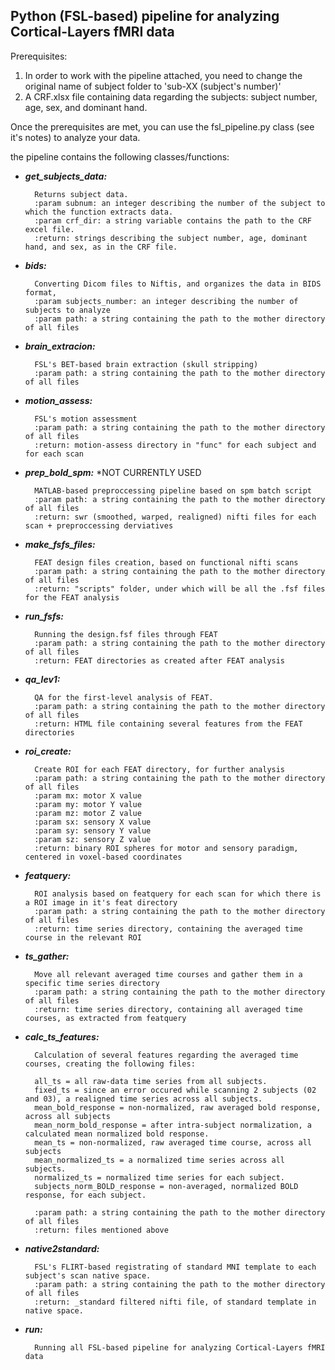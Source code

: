 Python (FSL-based) pipeline for analyzing Cortical-Layers fMRI data
----------------------
Prerequisites:

1. In order to work with the pipeline attached, you need to change the  original name of subject folder to 'sub-XX (subject's number)'
2. A CRF.xlsx file containing data regarding the subjects: subject number, age, sex, and dominant hand.

Once the prerequisites are met, you can use the fsl_pipeline.py class (see it's notes) to analyze your data.

the pipeline contains the following classes/functions:
* **_get_subjects_data:_**
 
        Returns subject data.
        :param subnum: an integer describing the number of the subject to which the function extracts data.
        :param crf_dir: a string variable contains the path to the CRF excel file.
        :return: strings describing the subject number, age, dominant hand, and sex, as in the CRF file.

* **_bids:_**

        Converting Dicom files to Niftis, and organizes the data in BIDS format,
        :param subjects_number: an integer describing the number of subjects to analyze
        :param path: a string containing the path to the mother directory of all files
        
* **_brain_extracion:_**

        FSL's BET-based brain extraction (skull stripping)
        :param path: a string containing the path to the mother directory of all files
      
* **_motion_assess:_**

        FSL's motion assessment
        :param path: a string containing the path to the mother directory of all files
        :return: motion-assess directory in "func" for each subject and for each scan
        
* **_prep_bold_spm:_** *NOT CURRENTLY USED

        MATLAB-based preproccessing pipeline based on spm batch script
        :param path: a string containing the path to the mother directory of all files
        :return: swr (smoothed, warped, realigned) nifti files for each scan + preproccessing derviatives

* **_make_fsfs_files:_**

        FEAT design files creation, based on functional nifti scans
        :param path: a string containing the path to the mother directory of all files
        :return: "scripts" folder, under which will be all the .fsf files for the FEAT analysis

* **_run_fsfs:_**

        Running the design.fsf files through FEAT
        :param path: a string containing the path to the mother directory of all files
        :return: FEAT directories as created after FEAT analysis

* **_qa_lev1:_**

        QA for the first-level analysis of FEAT.
        :param path: a string containing the path to the mother directory of all files
        :return: HTML file containing several features from the FEAT directories

* **_roi_create:_**

        Create ROI for each FEAT directory, for further analysis
        :param path: a string containing the path to the mother directory of all files
        :param mx: motor X value
        :param my: motor Y value
        :param mz: motor Z value
        :param sx: sensory X value
        :param sy: sensory Y value
        :param sz: sensory Z value
        :return: binary ROI spheres for motor and sensory paradigm, centered in voxel-based coordinates

* **_featquery:_**

        ROI analysis based on featquery for each scan for which there is a ROI image in it's feat directory
        :param path: a string containing the path to the mother directory of all files
        :return: time series directory, containing the averaged time course in the relevant ROI

* **_ts_gather:_**

        Move all relevant averaged time courses and gather them in a specific time series directory
        :param path: a string containing the path to the mother directory of all files
        :return: time series directory, containing all averaged time courses, as extracted from featquery

* **_calc_ts_features:_**

        Calculation of several features regarding the averaged time courses, creating the following files:

        all_ts = all raw-data time series from all subjects.
        fixed_ts = since an error occured while scanning 2 subjects (02 and 03), a realigned time series across all subjects.
        mean_bold_response = non-normalized, raw averaged bold response, across all subjects
        mean_norm_bold_response = after intra-subject normalization, a calculated mean normalized bold response.
        mean_ts = non-normalized, raw averaged time course, across all subjects
        mean_normalized_ts = a normalized time series across all subjects.
        normalized_ts = normalized time series for each subject.
        subjects_norm_BOLD_response = non-averaged, normalized BOLD response, for each subject.

        :param path: a string containing the path to the mother directory of all files
        :return: files mentioned above

* **_native2standard:_**

        FSL's FLIRT-based registrating of standard MNI template to each subject's scan native space.
        :param path: a string containing the path to the mother directory of all files
        :return: _standard filtered nifti file, of standard template in native space.

* **_run:_**

        Running all FSL-based pipeline for analyzing Cortical-Layers fMRI data